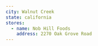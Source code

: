 ```yaml
---
city: Walnut Creek
state: california
stores:
  - name: Nob Hill Foods
    address: 2270 Oak Grove Road
---
```

